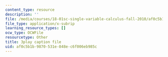 ```yaml
---
content_type: resource
description: ''
file: /media/courses/18-01sc-single-variable-calculus-fall-2010/af0c5b1b9870531e848ec6f006eb985c_5q_3FDOkVRQ.vtt
file_type: application/x-subrip
learning_resource_types: []
ocw_type: OCWFile
resourcetype: Other
title: 3play caption file
uid: af0c5b1b-9870-531e-848e-c6f006eb985c
---
```

